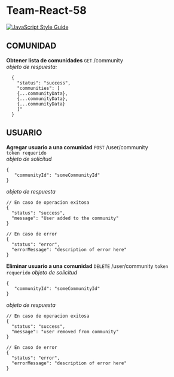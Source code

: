 # Team-React-58
[![JavaScript Style Guide](https://img.shields.io/badge/code_style-standard-brightgreen.svg)](https://standardjs.com)
## COMUNIDAD

 **Obtener lista de comunidades** 
`GET` /community  
*objeto de respuesta:*
```
  {
    "status": "success",
    "communities": [
	{...communityData},
	{...communityData},
	{...communityData}
    ]"
  }
```

## USUARIO
**Agregar usuario a una comunidad**
`POST` /user/community  
`token requerido`  
*objeto de solicitud*
 ```
 {
	"communityId": "someCommunityId"	 
 }
 ```
 *objeto de respuesta*
  ```
 // En caso de operacion exitosa
{
	"status": "success",
	"message": "User added to the community"
}

// En caso de error
{
	"status": "error",
	"errorMessage": "description of error here"
}
 ```

**Eliminar usuario a una comunidad**
`DELETE` /user/community 
`token requerido`
*objeto de solicitud*
 ```
 {
	"communityId": "someCommunityId"	 
 }
 ```
 *objeto de respuesta*
  ```
 // En caso de operacion exitosa
{
	"status": "success",
	"message": "user removed from community"
}

// En caso de error
{
	"status": "error",
	"errorMessage": "description of error here"
}
 ```
